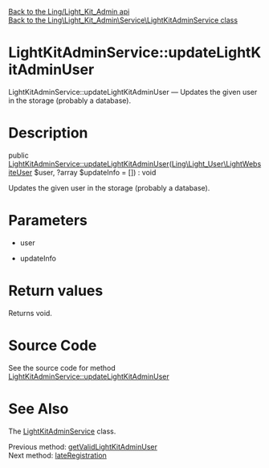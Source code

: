 [Back to the Ling/Light_Kit_Admin api](https://github.com/lingtalfi/Light_Kit_Admin/blob/master/doc/api/Ling/Light_Kit_Admin.md)<br>
[Back to the Ling\Light_Kit_Admin\Service\LightKitAdminService class](https://github.com/lingtalfi/Light_Kit_Admin/blob/master/doc/api/Ling/Light_Kit_Admin/Service/LightKitAdminService.md)


LightKitAdminService::updateLightKitAdminUser
================



LightKitAdminService::updateLightKitAdminUser — Updates the given user in the storage (probably a database).




Description
================


public [LightKitAdminService::updateLightKitAdminUser](https://github.com/lingtalfi/Light_Kit_Admin/blob/master/doc/api/Ling/Light_Kit_Admin/Service/LightKitAdminService/updateLightKitAdminUser.md)([Ling\Light_User\LightWebsiteUser](https://github.com/lingtalfi/Light_User/blob/master/doc/api/Ling/Light_User/LightWebsiteUser.md) $user, ?array $updateInfo = []) : void




Updates the given user in the storage (probably a database).




Parameters
================


- user

    

- updateInfo

    


Return values
================

Returns void.








Source Code
===========
See the source code for method [LightKitAdminService::updateLightKitAdminUser](https://github.com/lingtalfi/Light_Kit_Admin/blob/master/Service/LightKitAdminService.php#L377-L384)


See Also
================

The [LightKitAdminService](https://github.com/lingtalfi/Light_Kit_Admin/blob/master/doc/api/Ling/Light_Kit_Admin/Service/LightKitAdminService.md) class.

Previous method: [getValidLightKitAdminUser](https://github.com/lingtalfi/Light_Kit_Admin/blob/master/doc/api/Ling/Light_Kit_Admin/Service/LightKitAdminService/getValidLightKitAdminUser.md)<br>Next method: [lateRegistration](https://github.com/lingtalfi/Light_Kit_Admin/blob/master/doc/api/Ling/Light_Kit_Admin/Service/LightKitAdminService/lateRegistration.md)<br>

